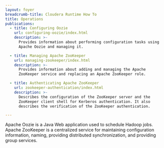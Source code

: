 ```yaml
---
layout: foyer
breadcrumb-title: Cloudera Runtime How To
title: Operations
publications:
  - title: Configuring Oozie
    url: configuring-oozie/index.html
    description: >-
      Provides information about performing configuration tasks using
      Apache Oozie and managing it.

  - title: Managing Apache ZooKeeper
    url: managing-zookeeper/index.html
    description: >-
      Provides information about adding and managing the Apache
      ZooKeeper service and replacing an Apache ZooKeeper role.

  - title: Authenticating Apache ZooKeeper
    url: zookeeper-authentication/index.html
    description: >-
      Describes the configuration of the ZooKeeper server and the
      ZooKeeper client shell for Kerberos authentication. It also
      describes the verification of the ZooKeeper authentication.

---
```

Apache Oozie is a Java Web application used to schedule Hadoop jobs.
Apache ZooKeeper is a centralized service for maintaining configuration
information, naming, providing distributed synchronization, and
providing group services.
